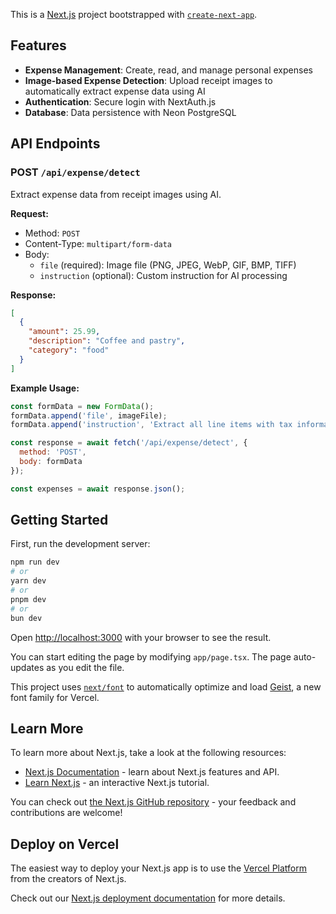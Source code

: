 This is a [Next.js](https://nextjs.org) project bootstrapped with [`create-next-app`](https://nextjs.org/docs/app/api-reference/cli/create-next-app).

## Features

- **Expense Management**: Create, read, and manage personal expenses
- **Image-based Expense Detection**: Upload receipt images to automatically extract expense data using AI
- **Authentication**: Secure login with NextAuth.js
- **Database**: Data persistence with Neon PostgreSQL

## API Endpoints

### POST `/api/expense/detect`

Extract expense data from receipt images using AI.

**Request:**
- Method: `POST`
- Content-Type: `multipart/form-data`
- Body:
  - `file` (required): Image file (PNG, JPEG, WebP, GIF, BMP, TIFF)
  - `instruction` (optional): Custom instruction for AI processing

**Response:**
```json
[
  {
    "amount": 25.99,
    "description": "Coffee and pastry",
    "category": "food"
  }
]
```

**Example Usage:**
```javascript
const formData = new FormData();
formData.append('file', imageFile);
formData.append('instruction', 'Extract all line items with tax information');

const response = await fetch('/api/expense/detect', {
  method: 'POST',
  body: formData
});

const expenses = await response.json();
```

## Getting Started

First, run the development server:

```bash
npm run dev
# or
yarn dev
# or
pnpm dev
# or
bun dev
```

Open [http://localhost:3000](http://localhost:3000) with your browser to see the result.

You can start editing the page by modifying `app/page.tsx`. The page auto-updates as you edit the file.

This project uses [`next/font`](https://nextjs.org/docs/app/building-your-application/optimizing/fonts) to automatically optimize and load [Geist](https://vercel.com/font), a new font family for Vercel.

## Learn More

To learn more about Next.js, take a look at the following resources:

- [Next.js Documentation](https://nextjs.org/docs) - learn about Next.js features and API.
- [Learn Next.js](https://nextjs.org/learn) - an interactive Next.js tutorial.

You can check out [the Next.js GitHub repository](https://github.com/vercel/next.js) - your feedback and contributions are welcome!

## Deploy on Vercel

The easiest way to deploy your Next.js app is to use the [Vercel Platform](https://vercel.com/new?utm_medium=default-template&filter=next.js&utm_source=create-next-app&utm_campaign=create-next-app-readme) from the creators of Next.js.

Check out our [Next.js deployment documentation](https://nextjs.org/docs/app/building-your-application/deploying) for more details.
